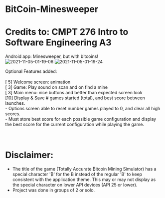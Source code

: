 # BitCoin-Minesweeper
# Credits to: CMPT 276 Intro to Software Engineering A3

Android app: Minesweeper, but with bitcoins! <br/>
![2021-11-05-01-19-06](https://user-images.githubusercontent.com/38903775/140480070-74e5f17c-2650-40e6-8617-57d583bd4eaa.png)
![2021-11-05-01-19-24](https://user-images.githubusercontent.com/38903775/140480074-971d8eb3-7760-46e7-9cc1-8fb9cc4886a9.png)


Optional Features added: <br/><br/>
[ 5] Welcome screen: animation  <br/>
[ 3] Game: Play sound on scan and on find a mine <br/>
[ 3] Main menu: nice buttons and better than expected screen look<br/>
[10] Display & Save # games started (total), and best score between launches.<br/>
	     - Options screen able to reset number games played to 0, and clear all high scores.<br/>
	     - Must store best score for each possible game configuration and display<br/>
	       the best score for the current configuration while playing the game.<br/>
<br/><br/>
# Disclaimer:
- The title of the game (Totally Accurate ₿itcoin Mining Simulator) has a special character '₿' for the B instead of the regular 'B'
  to keep consistent with the application theme. This may or may not display as the special character on lower API devices (API 25 or lower).
- Project was done in groups of 2 or solo. 




